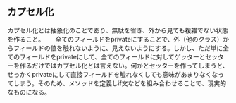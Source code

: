 ## カプセル化　　
カプセル化とは抽象化のことであり、無駄を省き、外から見ても複雑でない状態を作ること。　　
全てのフィールドをprivateにすることで、外（他のクラス）からフィールドの値を触れないように、見えないようにする。しかし、ただ単に全てのフィールドをprivateにして、全てのフィールドに対してゲッターとセッターを作るだけではカプセル化とは言えない。何かとセッターを作ってしまうと、せっかくprivateにして直接フィールドを触れなくしても意味があまりなくなってしまう。そのため、メソッドを定義しif文などを組み合わせることで、現実的なものになる。
